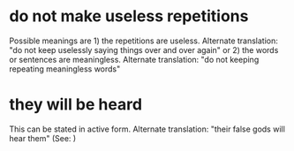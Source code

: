 
# do not make useless repetitions
Possible meanings are 1) the repetitions are useless. Alternate translation: "do not keep uselessly saying things over and over again" or 2) the words or sentences are meaningless. Alternate translation: "do not keeping repeating meaningless words"

# they will be heard
This can be stated in active form. Alternate translation: "their false gods will hear them" (See: )
